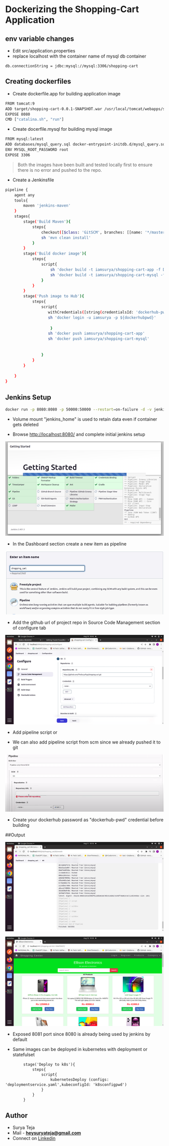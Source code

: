 # Dockerizing the Shopping-Cart Application

## env variable changes

- Edit src/application.properties
- replace localhost with the container name of mysql db container

```
db.connectionString = jdbc:mysql://mysql:3306/shopping-cart
```

## Creating dockerfiles

- Create dockerfile.app for building application image

```bash
FROM tomcat:9
ADD target/shopping-cart-0.0.1-SNAPSHOT.war /usr/local/tomcat/webapps/shopping-cart-0.0.1-SNAPSHOT.war
EXPOSE 8080
CMD ["catalina.sh", "run"]

```

- Create docerfile.mysql for building mysql image

```bash
FROM mysql:latest
ADD databases/mysql_query.sql docker-entrypoint-initdb.d/mysql_query.sql
ENV MYSQL_ROOT_PASSWORD root
EXPOSE 3306

```

> Both the images have been built and tested locally first to ensure there is no error and pushed to the repo.

- Create a Jenkinsfile

```bash
pipeline {
    agent any
    tools{
        maven 'jenkins-maven'
    }
    stages{
        stage('Build Maven'){
            steps{
                checkout([$class: 'GitSCM', branches: [[name: '*/master']], extensions: [], userRemoteConfigs: [[url: 'https://github.com/TheSuryaTeja/shopping-cart.git']]])
                sh 'mvn clean install'
            }
        }
        stage('Build docker image'){
            steps{
                script{
                    sh 'docker build -t iamsurya/shopping-cart-app -f Dockerfile.app .'
                    sh 'docker build -t iamsurya/shopping-cart-mysql -f Dockerfile.mysql .'
                }
            }
        }
        stage('Push image to Hub'){
            steps{
                script{
                   withCredentials([string(credentialsId: 'dockerhub-pwd', variable: 'dockerhub-pwd')]) {
                   sh 'docker login -u iamsurya -p ${dockerhubpwd}'

                    }
                   sh 'docker push iamsurya/shopping-cart-app'
                   sh 'docker push iamsurya/shopping-cart-mysql'


                }
            }
        }

    }
}

```

## Jenkins Setup

```bash
docker run -p 8080:8080 -p 50000:50000 --restart=on-failure -d -v jenkins_home:/var/jenkins_home jenkins/jenkins:lts-jdk11

```

- Volume mount "jenkins_home" is used to retain data even if container gets deleted

- Browse [http://localhost:8080/](http://localhost:8080/) and complete initial jenkins setup

![alt text](https://github.com/TheSuryaTeja/shopping-cart/blob/master/images/init.png?raw=true)

- In the Dashboard section create a new item as pipeline

![alt text](https://github.com/TheSuryaTeja/shopping-cart/blob/master/images/pipeline.png?raw=true)

- Add the github url of project repo in Source Code Management section of configure tab

![alt text](https://github.com/TheSuryaTeja/shopping-cart/blob/master/images/git.png?raw=true)

- Add pipeline script or

- We can also add pipeline script from scm since we already pushed it to git

![alt text](https://github.com/TheSuryaTeja/shopping-cart/blob/master/images/pipescm.png?raw=true)

- Create your dockerhub password as "dockerhub-pwd" credential before building

##Output

![alt text](https://github.com/TheSuryaTeja/shopping-cart/blob/master/images/build_success.png?raw=true)

![alt text](https://github.com/TheSuryaTeja/shopping-cart/blob/master/images/result.png?raw=true)

- Exposed 8081 port since 8080 is already being used by jenkins by default

- Same images can be deployed in kubernetes with deployment or statefulset

```
        stage('Deploy to k8s'){
            steps{
                script{
                    kubernetesDeploy (configs: 'deploymentservice.yaml',kubeconfigId: 'k8sconfigpwd')
                }
            }
        }
```

## Author

- Surya Teja
- Mail - **heysuryateja@gmail.com**
- Connect on [Linkedin](https://www.linkedin.com/in/suryateja2000/)
